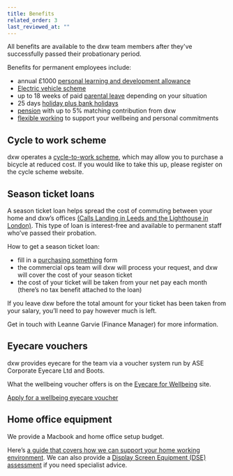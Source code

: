 ```yaml
---
title: Benefits
related_order: 3
last_reviewed_at: ""
---
```

All benefits are available to the dxw team members after they've successfully passed their probationary period.

Benefits for permanent employees include:

* annual £1000 [personal learning and development allowance](/staff-handbook/learning-and-development/how-to-use-your-learning-and-development-allowance/)
* [Electric vehicle scheme](https://www.electriccarscheme.com)
* up to 18 weeks of paid [parental leave](/staff-handbook/policies-and-procedures/parental-leave-policy/) depending on your situation
* 25 days [holiday plus bank holidays](/staff-handbook/leave/holiday/)
* [pension](/staff-handbook/pay-pension-and-benefits/pension/) with up to 5% matching contribution from dxw
* [flexible working](/staff-handbook/flexible-working/) to support your wellbeing and personal commitments

## Cycle to work scheme

dxw operates a [cycle-to-work scheme](https://www.cyclescheme.co.uk/), which may allow you to purchase a bicycle at reduced cost. If you would like to take this up, please register on the cycle scheme website.

## Season ticket loans

A season ticket loan helps spread the cost of commuting between your home and dxw’s offices [(Calls Landing in Leeds and the Lighthouse in London)](/guides/office-accessibility). This type of loan is interest-free and available to permanent staff who’ve passed their probation.

How to get a season ticket loan:

* fill in a [purchasing something](https://docs.google.com/forms/d/e/1FAIpQLSdz8-Z-fcootRS6UyceXbxdSdbO4-2jIyRrHHiI-3VH4LyRrw/viewform) form
* the commercial ops team will dxw will process your request, and dxw will cover the cost of your season ticket
* the cost of your ticket will be taken from your net pay each month (there’s no tax benefit attached to the loan)

If you leave dxw before the total amount for your ticket has been taken from your salary, you’ll need to pay however much is left.

Get in touch with Leanne Garvie (Finance Manager) for more information.

## Eyecare vouchers

dxw provides eyecare for the team via a voucher system run by ASE Corporate Eyecare Ltd and Boots.

What the wellbeing voucher offers is on the [Eyecare for Wellbeing](https://eyemed.uk/wellbeing/) site.

[Apply for a wellbeing eyecare voucher](https://gw.eyecareplans.co.uk/Account/Login/dxwe12q2415d3df)

## Home office equipment

We provide a Macbook and home office setup budget.

Here’s [a guide that covers how we can support your home working environment](https://docs.google.com/document/d/17Q8zOEm4cd0ZDGqkT8Bcg8G1CCK_vLlwMtOFVgJalAU/edit#heading=h.1z3dei2pr1jh). We can also provide a [Display Screen Equipment (DSE) assessment](https://www.hse.gov.uk/msd/dse/) if you need specialist advice.
